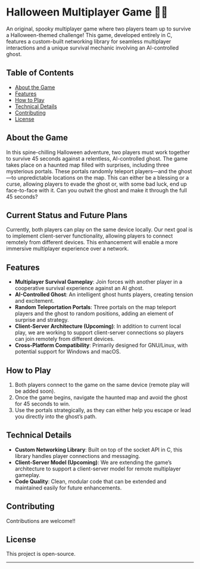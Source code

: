 # Halloween Multiplayer Game 🎃👻

An original, spooky multiplayer game where two players team up to survive a Halloween-themed challenge! This game, developed entirely in C, features a custom-built networking library for seamless multiplayer interactions and a unique survival mechanic involving an AI-controlled ghost.

## Table of Contents
- [About the Game](#about-the-game)
- [Features](#features)
- [How to Play](#how-to-play)
- [Technical Details](#technical-details)
- [Contributing](#contributing)
- [License](#license)

## About the Game
In this spine-chilling Halloween adventure, two players must work together to survive 45 seconds against a relentless, AI-controlled ghost. The game takes place on a haunted map filled with surprises, including three mysterious portals. These portals randomly teleport players—and the ghost—to unpredictable locations on the map. This can either be a blessing or a curse, allowing players to evade the ghost or, with some bad luck, end up face-to-face with it. Can you outwit the ghost and make it through the full 45 seconds?

## Current Status and Future Plans
Currently, both players can play on the same device locally. Our next goal is to implement client-server functionality, allowing players to connect remotely from different devices. This enhancement will enable a more immersive multiplayer experience over a network.

## Features
- **Multiplayer Survival Gameplay**: Join forces with another player in a cooperative survival experience against an AI ghost.
- **AI-Controlled Ghost**: An intelligent ghost hunts players, creating tension and excitement.
- **Random Teleportation Portals**: Three portals on the map teleport players and the ghost to random positions, adding an element of surprise and strategy.
- **Client-Server Architecture (Upcoming)**: In addition to current local play, we are working to support client-server connections so players can join remotely from different devices.
- **Cross-Platform Compatibility**: Primarily designed for GNU/Linux, with potential support for Windows and macOS.

## How to Play
1. Both players connect to the game on the same device (remote play will be added soon).
2. Once the game begins, navigate the haunted map and avoid the ghost for 45 seconds to win.
3. Use the portals strategically, as they can either help you escape or lead you directly into the ghost’s path.

## Technical Details
- **Custom Networking Library**: Built on top of the socket API in C, this library handles player connections and messaging.
- **Client-Server Model (Upcoming)**: We are extending the game’s architecture to support a client-server model for remote multiplayer gameplay.
- **Code Quality**: Clean, modular code that can be extended and maintained easily for future enhancements.

## Contributing
Contributions are welcome!!

## License
This project is open-source.

---

